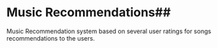 # Music Recommendations##


Music Recommendation system based on several user ratings for songs recommendations to the users.
